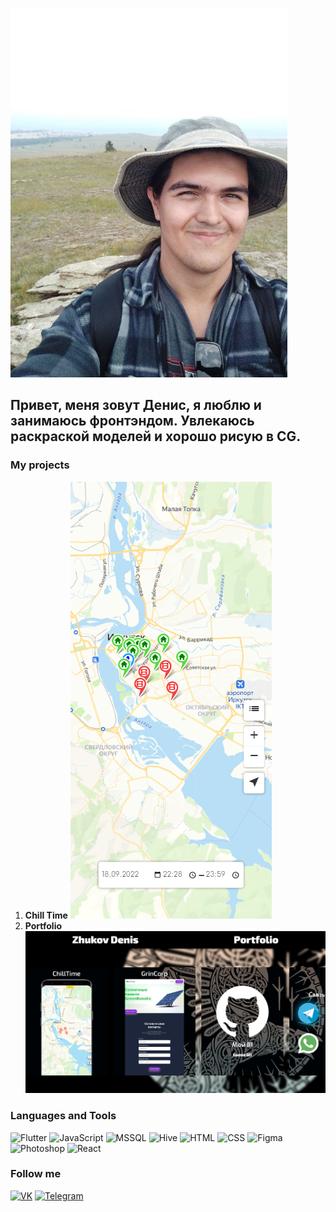 ![Header](https://github.com/ZIzaGrand/ZizaGrand/blob/main/assets/photo_2022-09-10_10-52-14.jpg)

## Привет, меня зовут Денис, я люблю и занимаюсь фронтэндом. Увлекаюсь раскраской моделей и хорошо рисую в CG.

### My projects
1. __Chill Time__
![Header](https://github.com/ZIzaGrand/ZizaGrand/blob/main/assets/Снимок.PNG)
2. __Portfolio__
[![Header](https://github.com/ZIzaGrand/ZizaGrand/blob/main/assets/porfolio.PNG)](https://zhukovdenis.ru/)



### Languages and Tools
![Flutter](https://img.shields.io/badge/Python-000000?style=for-the-badge&logo=python)
![JavaScript](https://img.shields.io/badge/JavaScript-000000?style=for-the-badge&logo=JavaScript)
![MSSQL](https://img.shields.io/badge/MSSQL-000000?style=for-the-badge)
![Hive](https://img.shields.io/badge/Hive-000000?style=for-the-badge&logo=Hive)
![HTML](https://img.shields.io/badge/HTML-000000?style=for-the-badge&logo=HTML5)
![CSS](https://img.shields.io/badge/CSS-000000?style=for-the-badge&logo=)
![Figma](https://img.shields.io/badge/Figma-000000?style=for-the-badge&logo=Figma)
![Photoshop](https://img.shields.io/badge/Photoshop-000000?style=for-the-badge&logo=AdobePhotoshop)
![React](https://img.shields.io/badge/react-000000?style=for-the-badge&logo=react)

### Follow me
[![VK](https://img.shields.io/badge/VK-000000?style=for-the-badge&logo=VK)](https://vk.com/feed)
[![Telegram](https://img.shields.io/badge/Telegram-000000?style=for-the-badge&logo=Telegram)](https://t.me/ZizaGrand)
